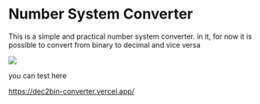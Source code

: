 <h1>Number System Converter</h1>

<p>This is a simple and practical number system converter. in it, for now it is possible to convert from binary to decimal and vice versa</p>

<img src="img.png">

you can test here

https://dec2bin-converter.vercel.app/

